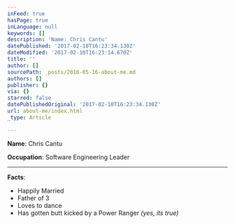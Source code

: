 ```yaml
---
inFeed: true
hasPage: true
inLanguage: null
keywords: []
description: 'Name: Chris Cantu'
datePublished: '2017-02-10T16:23:34.130Z'
dateModified: '2017-02-10T16:23:14.670Z'
title: ''
author: []
sourcePath: _posts/2016-05-16-about-me.md
authors: []
publisher: {}
via: {}
starred: false
datePublishedOriginal: '2017-02-10T16:23:34.130Z'
url: about-me/index.html
_type: Article

---
```

**Name**: Chris Cantu

**Occupation**: Software Engineering Leader

---

**Facts**:

* Happily Married
* Father of 3
* Loves to dance
* Has gotten butt kicked by a Power Ranger _(yes, its true)_
